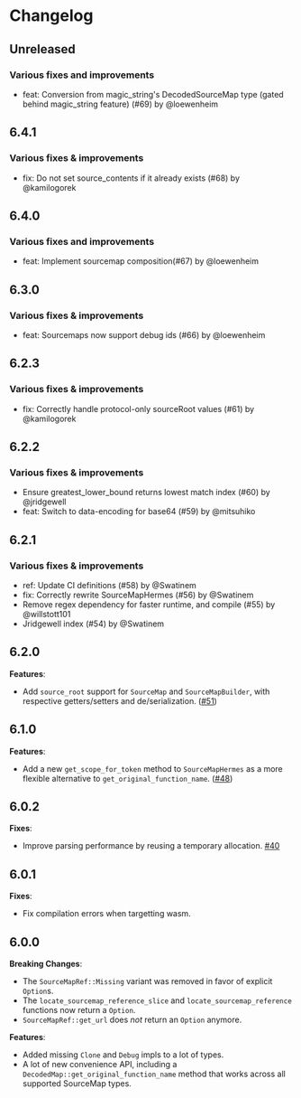 # Changelog

## Unreleased

### Various fixes and improvements

- feat: Conversion from magic_string's DecodedSourceMap type (gated behind magic_string feature) (#69) by @loewenheim

## 6.4.1

### Various fixes & improvements

- fix: Do not set source_contents if it already exists (#68) by @kamilogorek

## 6.4.0

### Various fixes and improvements

- feat: Implement sourcemap composition(#67) by @loewenheim

## 6.3.0

### Various fixes & improvements

- feat: Sourcemaps now support debug ids (#66) by @loewenheim

## 6.2.3

### Various fixes & improvements

- fix: Correctly handle protocol-only sourceRoot values (#61) by @kamilogorek

## 6.2.2

### Various fixes & improvements

- Ensure greatest_lower_bound returns lowest match index (#60) by @jridgewell
- feat: Switch to data-encoding for base64 (#59) by @mitsuhiko

## 6.2.1

### Various fixes & improvements

- ref: Update CI definitions (#58) by @Swatinem
- fix: Correctly rewrite SourceMapHermes (#56) by @Swatinem
- Remove regex dependency for faster runtime, and compile (#55) by @willstott101
- Jridgewell index (#54) by @Swatinem

## 6.2.0

**Features**:

- Add `source_root` support for `SourceMap` and `SourceMapBuilder`, with respective getters/setters and de/serialization. ([#51](https://github.com/getsentry/rust-sourcemap/pull/51))

## 6.1.0

**Features**:

- Add a new `get_scope_for_token` method to `SourceMapHermes` as a more flexible alternative to `get_original_function_name`. ([#48](https://github.com/getsentry/rust-sourcemap/pull/48))

## 6.0.2

**Fixes**:

- Improve parsing performance by reusing a temporary allocation. [#40](https://github.com/getsentry/rust-sourcemap/pull/40)

## 6.0.1

**Fixes**:

- Fix compilation errors when targetting wasm.

## 6.0.0

**Breaking Changes**:

- The `SourceMapRef::Missing` variant was removed in favor of explicit `Option`s.
- The `locate_sourcemap_reference_slice` and `locate_sourcemap_reference` functions now return a `Option`.
- `SourceMapRef::get_url` does _not_ return an `Option` anymore.

**Features**:

- Added missing `Clone` and `Debug` impls to a lot of types.
- A lot of new convenience API, including a `DecodedMap::get_original_function_name` method that works across all supported SourceMap types.
